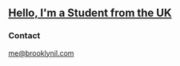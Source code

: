 ## [Hello, I'm a Student from the UK](https://brooklynjl.com)

### Contact
[me@brooklynjl.com](mailto:me@brooklynjl.com?subject=[GitHub])

